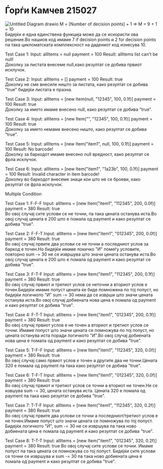 # Ѓорѓи Камчев 215027
![Untitled Diagram drawio](https://github.com/FinalGetsuga/SI_2024_lab2_215027/assets/121571223/0d9d7931-f85c-4e8b-81d1-cbd141646cca)
M = [Number of decision points] + 1 => M = 9 + 1 = 10<br>
Бидејќи е една единствена функција може да се искористи ова решение.Во нашиов код имаме 7 if decision points и 2 for decision points па така
цикломатската комплексност на дадениот код изнесува 10. 

Test Case 1: Input: allItems = null payment = 100 Result: allItems list can't be null!<br>
Доколку за листата внесеме null,како резултат се добива првиот исклучок.

Test Case 2: Input: allItems = [] payment = 100 Result: true<br>
Доколку не сме внесиле ништо за листата, како резултат се добива "true" бидејќи листата е празна.

Test Case 3: Input: allItems = [new Item(null, "12345", 100, 0.1f)] payment = 100 Result: true<br>
Доколку за името имаме внесено null, како резултат се добива "true".

Test Case 4: Input: allItems = [new Item("", "12345", 100, 0.1f)] payment = 100 Result: true<br>
Доколку за името немаме внесено ништо, како резултат се добива "true".

Test Case 5: Input: allItems = [new Item("item1", null, 100, 0.1f)] payment = 100 Result: No barcode!<br>
Доколку за баркодот имаме внесено null вредност, како резултат се фрла исклучок.

Test Case 6: Input: allItems = [new Item("item1", "1a23b", 100, 0.1f)] payment = 100 Result: Invalid character in item barcode!<br>
Доколку во баркодот внесеме знаци кои што не се броеви, како резултат се фрла исклучок.

Multiple Condition

Test Case 1: F-F-F Input: allItems = [new Item("item1", "112345", 200, 0.0f)] payment = 380 Result: true<br>
Во овој случај сите услови се не точни, па така цената останува иста.Во овој случај цената е 200 што е помала од
payment и како резултат се добива "true".

Test Case 2: F-F-T Input: allItems = [new Item("item1", "012345", 200, 0.0f)] payment = 380 Result: true<br>
Во овој случај првите два услови се не точни а последниот услов за баркод е точен.Но бидејќи имаме локичко "И" помеѓу
условите, повторно sum -= 30 не се извршува што значи цената останува иста.Во овој случај цената е 200 што е помала од
payment и како резултат се добива "true".

Test Case 3: F-T-F Input: allItems = [new Item("item1", "112345", 200, 0.1f)] payment = 380 Result: true<br>
Во овој случај првиот и третиот услов се неточни а вториот услов е точен.Бидејќи имаме попуст цената ќе биде помножена 
по тој попуст, но бидејќи логичкото "И" sum -= 30 нема да се изврши што значи цената останува иста.Во овој случај добиената
нова цена е помала од payment и како резултат се добива "true".

Test Case 4: F-T-T Input: allItems = [new Item("item1", "012345", 200, 0.1f)] payment = 380 Result: true<br>
Во овој случај првиот услов е не точен а вториот и третиот услов се точни. Имаме попуст што значи цената се помножува по 
тој попуст, но цената останува иста поради логичкото "И".Во овој случај добиената
нова цена е помала од payment и како резултат се добива "true".

Test Case 5: T-F-F Input: allItems = [new Item("item1", "112345", 320, 0.0f)] payment = 380 Result: true<br>
Во овој случај само првиот услов е точен а другите два не точни.Цената 320 е помала од payment па така како резултат се
добива "true".

Test Case 6: T-F-T Input: allItems = [new Item("item1", "012345", 320, 0.0f)] payment = 380 Result: true<br>
Во овој случај првиот и третиот услов се точни а вториот не точен.Не се извшува sum -= 30, цената останува иста.
Цената 320 е помала од payment па така како резултат се добива "true".

Test Case 7: T-T-F Input: allItems = [new Item("item1", "112345", 320, 0.2f)] payment = 380 Result: true<br>
Во овој случај првите два услови се точни а последниот/третиот услов е не точен.Имаме попуст што значи цената се помножува
по тој попуст. Бидејќи логичкото "И", sum -= 30 не се извршува па така ново добиената цена е помала од payment и како резултат
се добива "true".

Test Case 8: T-T-T Input: allItems = [new Item("item1", "012345", 320, 0.2f)] payment = 380 Result: true
Во овој случај сите услови се точни. Имаме попуст па така цената се помножува со тој попуст. Бидејќи сите услови се точни се извршува и
sum -= 30 па така ново добиената цена е помала од payment и како резултат се добива "true".
